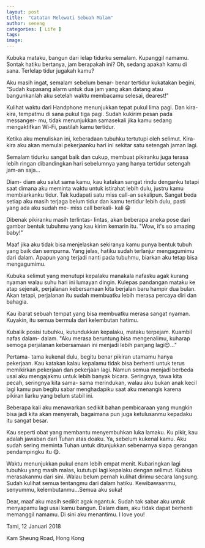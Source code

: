 ```yaml
---
layout: post
title:  "Catatan Melewati Sebuah Malam"
author: seneng
categories: [ Life ]
tags: 
image: 
---
```

Kubuka mataku, bangun dari lelap tidurku semalam. Kupanggil namamu. Sontak hatiku bertanya, jam berapakah ini? Oh, sedang apakah kamu di sana. Terlelap tidur jugakah kamu?

Aku masih ingat, semalam sebelum benar- benar tertidur kukatakan begini, "Sudah kupasang alarm untuk dua jam yang akan datang atau bangunkanlah aku setelah waktu membacamu selesai, dearest!"

Kulihat waktu dari Handphone menunjukkan tepat pukul lima pagi. Dan kira- kira, tempatmu di sana pukul tiga pagi. Sudah kukirim pesan pada messanger- mu, tidak menunjukkan samasekali jika kamu sedang mengaktifkan Wi-Fi, pastilah kamu tertidur.

Ketika aku menuliskan ini, keberadaan tubuhku tertutupi oleh selimut. Kira- kira aku akan memulai pekerjaanku hari ini sekitar satu setengah jaman lagi.

Semalam tidurku sangat baik dan cukup, membuat pikiranku juga terasa lebih ringan dibandingkan hari sebelumnya yang hanya tertidur setengah jam-an saja...

Diam- diam aku salut sama kamu, kau katakan sangat rindu denganku tetapi saat dimana aku meminta waktu untuk istirahat lebih dulu, justru kamu membiarkanku tidur. Tak kudapati satu miss call-an sekalipun. Sangat beda setiap aku masih terjaga belum tidur dan kamu tertidur lebih dulu, pasti yang ada aku sudah me- miss call berkali- kali 😁

Dibenak pikiranku masih terlintas- lintas, akan beberapa aneka pose dari gambar bentuk tubuhmu yang kau kirim kemarin itu. "Wow, it's so amazing baby!"

Maaf jika aku tidak bisa menjelaskan sekiranya kamu punya bentuk tubuh yang baik dan sempurna. Yang jelas, hatiku sudah terlanjur mengagumimu dari dalam. Apapun yang terjadi nanti pada tubuhmu, biarkan aku tetap bisa mengagumimu.

Kubuka selimut yang menutupi kepalaku manakala nafasku agak kurang nyaman walau suhu hari ini lumayan dingin. Kulepas pandangan mataku ke atap sejenak, perjalanan kebersamaan kita berjalan baru hampir dua bulan. Akan tetapi, perjalanan itu sudah membuatku lebih merasa percaya diri dan bahagia.

Kau ibarat sebuah tempat yang bisa membuatku merasa sangat nyaman. Kuyakin, itu semua bermula dari kelembutan hatimu. 

Kubalik posisi tubuhku, kutundukkan kepalaku, mataku terpejam. Kuambil nafas dalam- dalam. "Aku merasa beruntung bisa mengenalimu, kuharap semoga perjalanan kebersamaan ini menjadi lebih panjang lagi😍..."

Pertama- tama kukenal dulu, begitu benar pikiran utamamu hanya pekerjaan. Kau katakan kalau kepalamu tidak bisa berhenti untuk terus memikirkan pekerjaan dan pekerjaan lagi. Namun semua menjadi berbeda usai aku mengajakmu untuk lebih banyak bicara. Seringnya, tawa kita pecah, seringnya kita sama- sama merindukan, walau aku bukan anak kecil lagi kamu pun begitu sabar menghadapiku saat aku menangis karena pikiran liarku yang belum stabil ini.

Beberapa kali aku menawarkan sedikit bahan pembicaraan yang mungkin bisa jadi kita akan menyerah, bagaimana pun juga ketulusanmu kepadaku itu sangat besar.

Kau seperti obat yang membantu menyembuhkan luka lamaku. Ku pikir, kau adalah jawaban dari Tuhan atas doaku. Ya, sebelum kukenal kamu. Aku sudah sering meminta Tuhan untuk ditunjukkan sebenarnya siapa gerangan  pendampingku itu 😋.

Waktu menunjukkan pukul enam lebih empat menit. Kubaringkan lagi tubuhku yang masih malas, kututupi lagi kepalaku dengan selimut. Kubisa merasakanmu dari sini. Walau belum pernah kulihat dirimu secara langsung. Sudah kulihat semua tentangmu dari dalam hatiku. Kewibawaanmu, senyummu, kelembutanmu...Semua aku suka!

Dear, maaf aku masih sedikit agak ngantuk. Sudah tak sabar aku untuk menyapamu lagi usai kamu bangun. Dalam diam, aku tidak dapat berhenti memanggil namamu. Di sini aku menantimu. I love you!

 

Tami, 12 Januari 2018

Kam Sheung Road, Hong Kong

